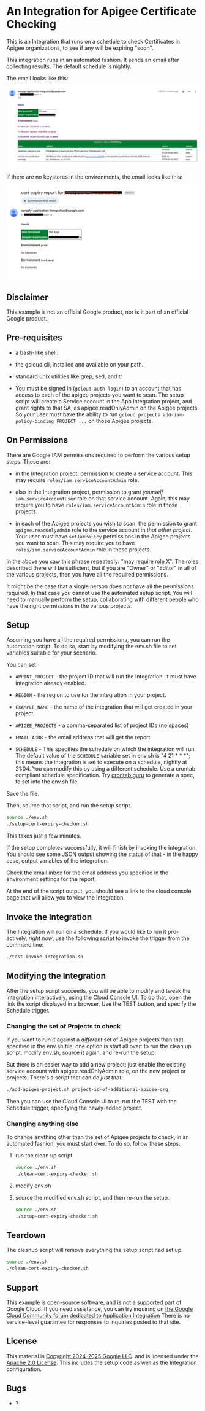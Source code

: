 # An Integration for Apigee Certificate Checking

This is an Integration that runs on a schedule to check Certificates in Apigee
organizations, to see if any will be expiring "soon".

This integration runs in an automated fashion.
It sends an email after collecting results. The default schedule is nightly.

The email looks like this:

<!-- ![example email](https://screenshot.googleplex.com/8wu7LRxk7nf9oJB.png) -->
![example email](./images/example-report-3fmHkZETHbZ55N6.png)

If there are no keystores in the environments, the email looks like this:


<!-- ![example email #2](https://screenshot.googleplex.com/7W7u2ai7q2QoVof.png)  -->
![example email #2](./images/no-keystores-3ZcPgt7n88AFdkc.png)


## Disclaimer

This example is not an official Google product, nor is it part of an
official Google product.

## Pre-requisites

- a bash-like shell.

- the gcloud cli, installed and available on your path.

- standard unix utilities like grep, sed, and tr

- You must be signed in (`gcloud auth login`) to an account that
  has access to each of the apigee projects you want to scan.
  The setup script will create a Service account in the
  App Integration project, and grant rights to that SA,
  as apigee.readOnlyAdmin on the Apigee projects.
  So your user must have the ability to run
  `gcloud projects add-iam-policy-binding PROJECT ...`
  on those Apigee projects.

## On Permissions

There are Google IAM permissions required to perform the various setup steps.
These are:

  - in the Integration project, permission to create a service account. This may
    require `roles/iam.serviceAccountAdmin` role.

  - also in the Integration project, permission to grant _yourself_
    `iam.serviceAccountUser` role on that service account. Again, this may
    require you to have `roles/iam.serviceAccountAdmin` role in those projects.

  - in each of the Apigee projects you wish to scan, the permission to grant
    `apigee.readOnlyAdmin` role to the service account in _that other project_.
    Your user must have `setIamPolicy` permissions in the Apigee projects you
    want to scan. This may require you to have `roles/iam.serviceAccountAdmin`
    role in those projects.

In the above you saw this phrase repeatedly: "may require role X".  The roles
described there will be sufficient, but if you are "Owner" or "Editor" in all of
the various projects, then you have all the required permissions.

It might be the case that a single person does not have all the permissions
required. In that case you cannot use the automated setup script.  You will need
to manually perform the setup, collaborating with different people who have the
right permissions in the various projects.

## Setup

Assuming you have all the required permissions, you can run the automation
script. To do so, start by modifying the env.sh file to set variables suitable
for your scenario.

You can set:

- `APPINT_PROJECT` - the project ID that will run the Integration. It must have
  integration already enabled.

- `REGION` - the region to use for the integration in your project.

- `EXAMPLE_NAME` - the name of the integration that will get created in your project.

- `APIGEE_PROJECTS` - a comma-separated list of project IDs (no spaces)

- `EMAIL_ADDR` - the email address that will get the report.

- `SCHEDULE` - This specifies the schedule on which the integration will
   run. The default value of the `SCHEDULE` variable set in env.sh is "4 21 * *
   *"; this means the integration is set to execute on a schedule, nightly at
   21:04. You can modify this by using a different schedule. Use a
   crontab-compliant schedule specification.  Try
   [crontab.guru](https://crontab.guru/) to generate a spec, to set into the
   env.sh file.


Save the file.

Then, source that script, and run the setup script.

```sh
source ./env.sh
./setup-cert-expiry-checker.sh
```

This takes just a few minutes.

If the setup completes successfully, it will finish by invoking the integration.
You should see some JSON output showing the status of that - in the happy case, output
variables of the integration.

Check the email inbox for the email address you specified in the environment
settings for the report.

At the end of the script output, you should see a link to the cloud console page
that will allow you to view the integration.


## Invoke the Integration

The Integration will run on a schedule.  If you would like to run it
pro-actively, _right now_, use the following script to invoke the trigger
from the command line:

```sh
./test-invoke-integration.sh
```

## Modifying the Integration

After the setup script succeeds, you will be able to modify and tweak the
integration interactively, using the Cloud Console UI. To do that, open the link
the script displayed in a browser. Use the TEST button, and specify the Schedule
trigger.


### Changing the set of Projects to check

If you want to run it against a _different_ set of Apigee projects than that
specified in the env.sh file, one option is start all over: to run the clean up
script, modify env.sh, source it again, and re-run the setup.

But there is an easier way to add a new project: just enable the existing service
account with apigee.readOnlyAdmin role, on the new project or projects. There's
a script that can do _just that_:

```sh
./add-apigee-project.sh project-id-of-additional-apigee-org
```

Then you can use the Cloud Console UI to re-run the TEST with the Schedule
trigger, specifying the newly-added project.

### Changing anything else

To change anything other than the set of Apigee projects to check, in an automated fashion,
you must start over. To do so, follow these steps:

1. run the clean up script
   ```sh
   source ./env.sh
   ./clean-cert-expiry-checker.sh
   ```

2. modify env.sh

3. source the modified env.sh script, and then re-run the setup.
   ```sh
   source ./env.sh
   ./setup-cert-expiry-checker.sh
   ```


## Teardown

The cleanup script will remove everything the setup script had set up.

```sh
source ./env.sh
./clean-cert-expiry-checker.sh
```


## Support

This example is open-source software, and is not a supported part of Google Cloud.  If
you need assistance, you can try inquiring on [the Google Cloud Community forum
dedicated to Application Integration](https://goo.gle/appint-community) There is no service-level
guarantee for responses to inquiries posted to that site.

## License

This material is [Copyright 2024-2025 Google LLC](./NOTICE).
and is licensed under the [Apache 2.0 License](LICENSE). This includes the setup code
as well as the Integration configuration.

## Bugs

* ?

